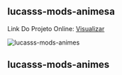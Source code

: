 ## lucasss-mods-animesa

Link Do Projeto Online: [Visualizar](https://www.lucasss-mods-animes.tk)

![lucasss-mods-animes](https://github.com/LucasssMODS/lucasss-mods-animes/blob/main/lucasss-mods-animes.png)
## lucasss-mods-animes
